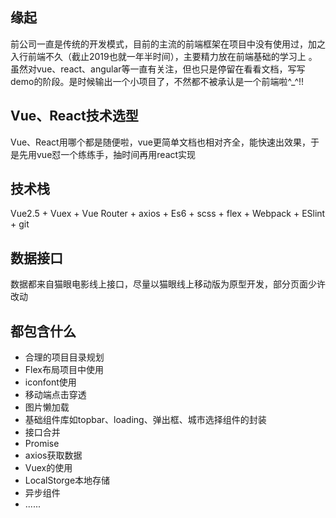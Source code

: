 
## 缘起

前公司一直是传统的开发模式，目前的主流的前端框架在项目中没有使用过，加之入行前端不久（截止2019也就一年半时间），主要精力放在前端基础的学习上
。虽然对vue、react、angular等一直有关注，但也只是停留在看看文档，写写demo的阶段。是时候输出一个小项目了，不然都不被承认是一个前端啦^_^!!
## Vue、React技术选型

Vue、React用哪个都是随便啦，vue更简单文档也相对齐全，能快速出效果，于是先用vue怼一个练练手，抽时间再用react实现

## 技术栈

Vue2.5 + Vuex + Vue Router + axios + Es6 + scss + flex + Webpack + ESlint + git

## 数据接口
数据都来自猫眼电影线上接口，尽量以猫眼线上移动版为原型开发，部分页面少许改动

## 都包含什么
- 合理的项目目录规划
- Flex布局项目中使用
- iconfont使用
- 移动端点击穿透
- 图片懒加载
- 基础组件库如topbar、loading、弹出框、城市选择组件的封装
- 接口合并
- Promise
- axios获取数据
- Vuex的使用
- LocalStorge本地存储
- 异步组件
- ......